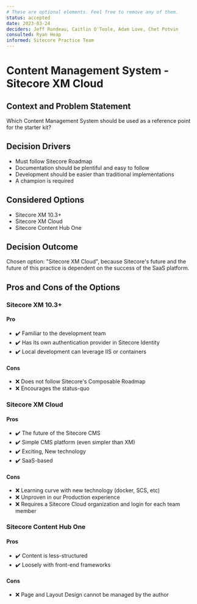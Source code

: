 ```yaml
---
# These are optional elements. Feel free to remove any of them.
status: accepted
date: 2023-03-24 
deciders: Jeff Rondeau, Caitlin O'Toole, Adam Love, Chet Potvin
consulted: Ryan Heap
informed: Sitecore Practice Team
---
```

# Content Management System - Sitecore XM Cloud

## Context and Problem Statement

Which Content Management System should be used as a reference point for the starter kit?

<!-- This is an optional element. Feel free to remove. -->
## Decision Drivers

* Must follow Sitecore Roadmap
* Documentation should be plentiful and easy to follow
* Development should be easier than traditional implementations
* A champion is required

## Considered Options

* Sitecore XM 10.3+
* Sitecore XM Cloud
* Sitecore Content Hub One

## Decision Outcome

Chosen option: "Sitecore XM Cloud", because Sitecore's future and the future of this practice is dependent on the success of the SaaS platform.

<!-- This is an optional element. Feel free to remove. -->
## Pros and Cons of the Options

### Sitecore XM 10.3+

#### Pro

* :heavy_check_mark: Familiar to the development team
* :heavy_check_mark: Has its own authentication provider in Sitecore Identity
* :heavy_check_mark: Local development can leverage IIS or containers

#### Cons

* :x: Does not follow Sitecore's Composable Roadmap
* :x: Encourages the status-quo

### Sitecore XM Cloud

#### Pros

* :heavy_check_mark: The future of the Sitecore CMS
* :heavy_check_mark: Simple CMS platform (even simpler than XM)
* :heavy_check_mark: Exciting, New technology
* :heavy_check_mark: SaaS-based

#### Cons

* :x: Learning curve with new technology (docker, SCS, etc)
* :x: Unproven in our Production experience
* :x: Requires a Sitecore Cloud organization and login for each team member

### Sitecore Content Hub One

#### Pros

* :heavy_check_mark: Content is less-structured
* :heavy_check_mark: Loosely with front-end frameworks

#### Cons

* :x: Page and Layout Design cannot be managed by the author
  